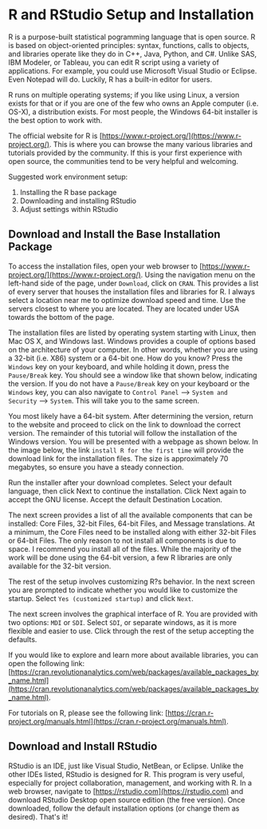 # R and RStudio Setup and Installation

R is a purpose-built statistical pogramming language that is open source. R is based on object-oriented principles: syntax, functions, calls to objects, and libraries operate like they do in C++, Java, Python, and C#. Unlike SAS, IBM Modeler, or Tableau, you can edit R script using a variety of applications. For example, you could use Microsoft Visual Studio or Eclipse. Even Notepad will do. Luckily, R has a built-in editor for users.

R runs on multiple operating systems; if you like using Linux, a version exists for that or if you are one of the few who owns an Apple computer (i.e. OS-X), a distribution exists. For most people, the Windows 64-bit installer is the best option to work with.

The official website for R is [https://www.r-project.org/](https://www.r-project.org/). This is where you can browse the many various libraries and tutorials provided by the community. If this is your first experience with open source, the communities tend to be very helpful and welcoming.

Suggested work environment setup:

1. Installing the R base package
2. Downloading and installing RStudio
3. Adjust settings within RStudio

## Download and Install the Base Installation Package

To access the installation files, open your web browser to [https://www.r-project.org/](https://www.r-project.org/). Using the navigation menu on the left-hand side of the page, under `Download`, click on `CRAN`. This provides a list of every server that houses the installation files and libraries for R. I always select a location near me to optimize download speed and time. Use the servers closest to where you are located. They are located under USA towards the bottom of the page.

The installation files are listed by operating system starting with Linux, then Mac OS X, and Windows last. Windows provides a couple of options based on the architecture of your computer. In other words, whether you are using a 32-bit (i.e. X86) system or a 64-bit one. How do you know? Press the `Windows` key on your keyboard, and while holding it down, press the `Pause/Break` key. You should see a window like that shown below, indicating the version. If you do not have a `Pause/Break` key on your keyboard or the `Windows` key, you can also navigate to `Control Panel` --> `System and Security` --> `System`. This will take you to the same screen.

You most likely have a 64-bit system. After determining the version, return to the website and proceed to click on the link to download the correct version. The remainder of this tutorial will follow the installation of the Windows version. You will be presented with a webpage as shown below. In the image below, the link `install R for the first time` will provide the download link for the installation files. The size is approximately 70 megabytes, so ensure you have a steady connection.

Run the installer after your download completes. Select your default language, then click Next to continue the installation. Click Next again to accept the GNU license. Accept the default Destination Location.

The next screen provides a list of all the available components that can be installed: Core Files, 32-bit Files, 64-bit Files, and Message translations. At a minimum, the Core Files need to be installed along with either 32-bit Files or 64-bit Files. The only reason to not install all components is due to space. I recommend you install all of the files. While the majority of the work will be done using the 64-bit version, a few R libraries are only available for the 32-bit version.

The rest of the setup involves customizing R?s behavior. In the next screen you are prompted to indicate whether you would like to customize the startup. Select `Yes (customized startup)` and click `Next`.

The next screen involves the graphical interface of R. You are provided with two options: `MDI` or `SDI`. Select `SDI`, or separate windows, as it is more flexible and easier to use. Click through the rest of the setup accepting the defaults.

If you would like to explore and learn more about available libraries, you can open the following link: [https://cran.revolutionanalytics.com/web/packages/available_packages_by_name.html](https://cran.revolutionanalytics.com/web/packages/available_packages_by_name.html).

For tutorials on R, please see the following link: [https://cran.r-project.org/manuals.html](https://cran.r-project.org/manuals.html).

## Download and Install RStudio

RStudio is an IDE, just like Visual Studio, NetBean, or Eclipse. Unlike the other IDEs listed, RStudio is designed for R. This program is very useful, especially for project collaboration, management, and working with R. In a web browser, navigate to [https://rstudio.com](https://rstudio.com) and download RStudio Desktop open source edition (the free version). Once downloaded, follow the default installation options (or change them as desired). That's it!